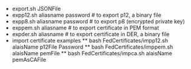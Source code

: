* export.sh JSONFile
* expp12.sh aliasname password # to export p12, a binary file
* expp8.sh aliasname password # to export p8 (encrypted private key)
* exppem.sh aliasname # to export certificate in PEM format
* expder.sh aliasname # to export certificate in DER, a binary file
* import certificate examples
** bash FedCertificates/impp12.sh alaisName p12File Password
** bash FedCertificates/imppem.sh alaisName pemFile
** bash FedCertificates/impca.sh alaisName pemAsCAFile
